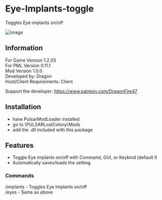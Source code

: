 # Eye-Implants-toggle
Toggles Eye implants on/off

![image](https://user-images.githubusercontent.com/46509577/235273372-b2b72a28-0271-49bf-9e1a-abeaadbc3f92.png)


## Information
For Game Version 1.2.03  
For PML Version 0.11.1  
Mod Version 1.0.0  
Developed by: Dragon  
Host/Client Requirements: Client

Support the developer: https://www.patreon.com/DragonFire47


## Installation 
- have PulsarModLoader installed  
- go to \PULSARLostColony\Mods  
- add the .dll included with this package

## Features
- Toggle Eye implants on/off with Command, GUI, or Keybind (default I)
- Automatically saves/loads the setting.

### Commands
/implants - Toggles Eye Implants on/off  
/eyes     - Same as above
